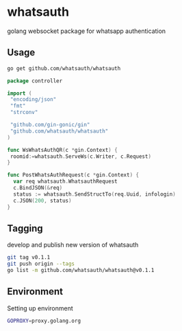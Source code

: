 # whatsauth

golang websocket package for whatsapp authentication

## Usage

```sh
go get github.com/whatsauth/whatsauth
```

```go
package controller

import (
 "encoding/json"
 "fmt"
 "strconv"

 "github.com/gin-gonic/gin"
 "github.com/whatsauth/whatsauth"
)

func WsWhatsAuthQR(c *gin.Context) {
 roomid:=whatsauth.ServeWs(c.Writer, c.Request)
}

func PostWhatsAuthRequest(c *gin.Context) {
  var req whatsauth.WhatsauthRequest
  c.BindJSON(&req)
  status := whatsauth.SendStructTo(req.Uuid, infologin)
  c.JSON(200, status)
}
```

## Tagging

develop and publish new version of whatsauth

```sh
git tag v0.1.1
git push origin --tags
go list -m github.com/whatsauth/whatsauth@v0.1.1
```

## Environment

Setting up environment

```sh
GOPROXY=proxy.golang.org
```

